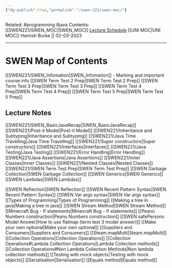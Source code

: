 ```yaml
---
{"dg-publish":true,"permalink":"/swen-221/swen-moc/"}
---
```



Related: #programming #java 
Contents: [[SWEN221/SWEN_MOC\|SWEN_MOC]]
[Lecture Schedule](https://ecs.wgtn.ac.nz/Courses/SWEN221_2023T1/LectureSchedule)
[[UNI MOC\|UNI MOC]]
Hamish Burke || 02-03-2023
***

# SWEN Map of Contents

[[SWEN221/SWEN_Infomation\|SWEN_Infomation]] - Marking and important course info
[[SWEN Term Test 2 Prep\|SWEN Term Test 2 Prep]]
[[SWEN Term Test 3 Prep\|SWEN Term Test 3 Prep]]
[[SWEN Term Test 4 Prep\|SWEN Term Test 4 Prep]]
[[SWEN Term Test 5 Prep\|SWEN Term Test 5 Prep]]

## Lecture Notes

[[SWEN221/SWEN_BasicJavaRecap\|SWEN_BasicJavaRecap]]
[[SWEN221/Post-it Model\|Post-it Model]]
[[SWEN221/Inheritance and Subtyping\|Inheritance and Subtyping]]
[[SWEN221/Java Time Travelling\|Java Time Travelling]]
[[SWEN221/Super constructors\|Super constructors]]
[[SWEN221/Interfaces\|Interfaces]]
[[SWEN221/Java Testing\|Java Testing]]
[[SWEN221/Error Handling\|Error Handling]]
[[SWEN221/Java Assertions\|Java Assertions]]
[[SWEN221/Inner Classes\|Inner Classes]]
[[SWEN221/Nested Classes\|Nested Classes]]
[[SWEN221/SWEN Term Test Prep\|SWEN Term Test Prep]]
[[SWEN Garbage Collection\|SWEN Garbage Collection]]
[[SWEN Generics\|SWEN Generics]]
[[SWEN Lambdas\|SWEN Lambdas]]

[[SWEN Reflection\|SWEN Reflection]]
[[SWEN Recent Pattern Syntax\|SWEN Recent Pattern Syntax]]
[[SWEN Var args syntax\|SWEN Var args syntax]]
[[Types of Programming\|Types of Programming]]
[[Making a tree in java\|Making a tree in java]]
[[SWEN Stream Method\|SWEN Stream Method]]
[[Minecraft Bug - If statements\|Minecraft Bug - If statements]]
[[Peano Numbers construction\|Peano Numbers construction]]
[[SWEN safePersons Model Answer\|How to use flatmap (term test 3 model answer)]]
[[Make your own optional\|Make your own optional]]
[[Suppliers and Consumers\|Suppliers and Consumers]]
[[Steam.mapMulti\|Steam.mapMulti]]
[[Collection Operations\|Collection Operations]]
	[[Collection Operations#Lambda Collection Operations\|Lambda Collection methods]]
	[[Collection Operations#Non Lambda Collection Methods\|Non lambda collection methods]]
[[Testing with mock objects\|Testing with mock objects]]
[[Serialisation\|Serialisation]]
[[Equals method\|Equals method]]
